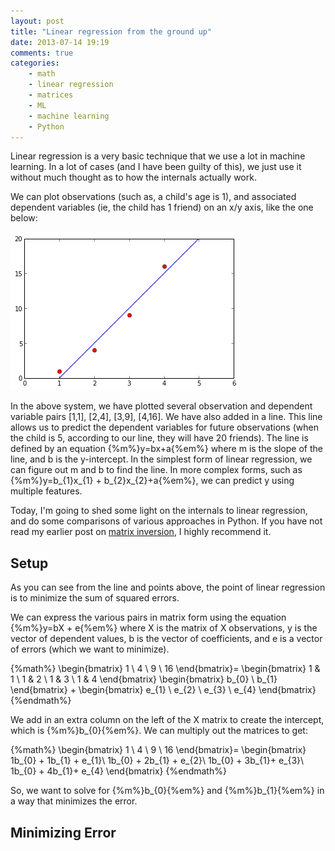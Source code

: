 ```yaml
---
layout: post
title: "Linear regression from the ground up"
date: 2013-07-14 19:19
comments: true
categories:
    - math
    - linear regression
    - matrices
    - ML
    - machine learning
    - Python
---
```


Linear regression is a very basic technique that we use a lot in machine learning.  In a lot of cases (and I have been guilty of this), we just use it without much thought as to how the internals actually work.

We can plot observations (such as, a child's age is 1), and associated dependent variables (ie, the child has 1 friend) on an x/y axis, like the one below:

![linear regression](../images/linear-regression/linear-system.png)

In the above system, we have plotted several observation and dependent variable pairs [1,1], [2,4], [3,9], [4,16].  We have also added in a line.  This line allows us to predict the dependent variables for future observations (when the child is 5, according to our line, they will have 20 friends).  The line is defined by an equation {%m%}y=bx+a{%em%} where m is the slope of the line, and b is the y-intercept.  In the simplest form of linear regression, we can figure out m and b to find the line.  In more complex forms, such as {%m%}y=b\_{1}x\_{1} + b\_{2}x\_{2}+a{%em%}, we can predict y using multiple features.

Today, I'm going to shed some light on the internals to linear regression, and do some comparisons of various approaches in Python.  If you have not read my earlier post on [matrix inversion](/blog/inverting-your-very-own-matrix), I highly recommend it.

<!--more-->

Setup
--------------------------------

As you can see from the line and points above, the point of linear regression is to minimize the sum of squared errors.

We can express the various pairs in matrix form using the equation {%m%}y=bX + e{%em%} where X is the matrix of X observations, y is the vector of dependent values, b is the vector of coefficients, and e is a vector of errors (which we want to minimize).

{%math%}
\begin{bmatrix}
1 \\
4 \\
9 \\
16
\end{bmatrix}=
\begin{bmatrix}
1 & 1 \\
1 & 2 \\
1 & 3 \\
1 & 4
\end{bmatrix}
\begin{bmatrix}
b\_{0} \\
b\_{1}
\end{bmatrix} +
\begin{bmatrix}
e\_{1} \\
e\_{2} \\
e\_{3} \\
e\_{4}
\\end{bmatrix}
{%endmath%}

We add in an extra column on the left of the X matrix to create the intercept, which is {%m%}b\_{0}{%em%}.  We can multiply out the matrices to get:

{%math%}
\begin{bmatrix}
1 \\
4 \\
9 \\
16
\end{bmatrix}=
\begin{bmatrix}
1b\_{0} + 1b\_{1} + e\_{1}\\
1b\_{0} + 2b\_{1} + e\_{2}\\
1b\_{0} + 3b\_{1}+ e\_{3}\\
1b\_{0} + 4b\_{1}+ e\_{4}
\end{bmatrix}
{%endmath%}

So, we want to solve for {%m%}b\_{0}{%em%} and {%m%}b\_{1}{%em%} in a way that minimizes the error.

Minimizing Error
--------------------------------



